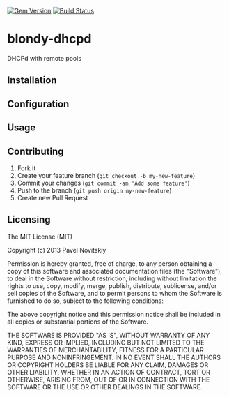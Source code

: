 [![Gem Version](https://badge.fury.io/rb/blondy-dhcpd.png)](http://badge.fury.io/rb/net-dhcp) [![Build Status](https://travis-ci.org/presto53/blondy-dhcpd.png)](https://travis-ci.org/presto53/blondy-dhcpd)

blondy-dhcpd
============
DHCPd with remote pools

Installation
---------------

Configuration
---------------

Usage
---------------

Contributing
---------------

1. Fork it
2. Create your feature branch (`git checkout -b my-new-feature`)
3. Commit your changes (`git commit -am 'Add some feature'`)
4. Push to the branch (`git push origin my-new-feature`)
5. Create new Pull Request

Licensing
---------------
The MIT License (MIT)

Copyright (c) 2013 Pavel Novitskiy

Permission is hereby granted, free of charge, to any person obtaining a copy
of this software and associated documentation files (the "Software"), to deal
in the Software without restriction, including without limitation the rights
to use, copy, modify, merge, publish, distribute, sublicense, and/or sell
copies of the Software, and to permit persons to whom the Software is
furnished to do so, subject to the following conditions:

The above copyright notice and this permission notice shall be included in all
copies or substantial portions of the Software.

THE SOFTWARE IS PROVIDED "AS IS", WITHOUT WARRANTY OF ANY KIND, EXPRESS OR
IMPLIED, INCLUDING BUT NOT LIMITED TO THE WARRANTIES OF MERCHANTABILITY,
FITNESS FOR A PARTICULAR PURPOSE AND NONINFRINGEMENT. IN NO EVENT SHALL THE
AUTHORS OR COPYRIGHT HOLDERS BE LIABLE FOR ANY CLAIM, DAMAGES OR OTHER
LIABILITY, WHETHER IN AN ACTION OF CONTRACT, TORT OR OTHERWISE, ARISING FROM,
OUT OF OR IN CONNECTION WITH THE SOFTWARE OR THE USE OR OTHER DEALINGS IN THE
SOFTWARE.
